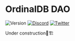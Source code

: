 # OrdinalDB DAO
![Version](https://badgen.net/badge/Version/Alpha/black)
[![Discord](https://badgen.net/badge/icon/Discord/black?icon=discord&label
)](https://discord.gg/ordinaldragonball)
[![Twitter](https://badgen.net/badge/icon/@OrdDragonBall/black?icon=twitter&label
)](https://twitter.com/OrdDragonBall)

Under construction🚧🏗️